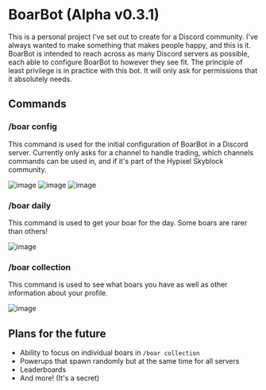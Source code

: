 # BoarBot (Alpha v0.3.1)
This is a personal project I've set out to create for a Discord community. I've always wanted to make something that makes people happy, and this is it. BoarBot is intended to reach across as many Discord servers as possible, each able to configure BoarBot to however they see fit. The principle of least privilege is in practice with this bot. It will only ask for permissions that it absolutely needs.
## Commands
### /boar config
This command is used for the initial configuration of BoarBot in a Discord server. Currently only asks for a channel to handle trading, which channels commands can be used in, and if it's part of the Hypixel Skyblock community.

![image](https://user-images.githubusercontent.com/60010287/213882883-89fc214f-45eb-40e4-9a65-2baea5d5f8eb.png)
![image](https://user-images.githubusercontent.com/60010287/213882921-619edf9f-ca4d-427e-9fcf-5613c30934cf.png)
![image](https://user-images.githubusercontent.com/60010287/213882947-e996bd09-5342-4865-b58c-5b5e74ee36b4.png)

### /boar daily
This command is used to get your boar for the day. Some boars are rarer than others!

![image](https://user-images.githubusercontent.com/60010287/213883008-0b04215e-b5b7-434b-8bda-e1f1573e545f.png)

### /boar collection
This command is used to see what boars you have as well as other information about your profile.

![image](https://user-images.githubusercontent.com/60010287/213883027-e394c7d7-9882-455e-aef1-c18c43b22f38.png)

## Plans for the future
* Ability to focus on individual boars in `/boar collection`
* Powerups that spawn randomly but at the same time for all servers
* Leaderboards
* And more! (It's a secret)